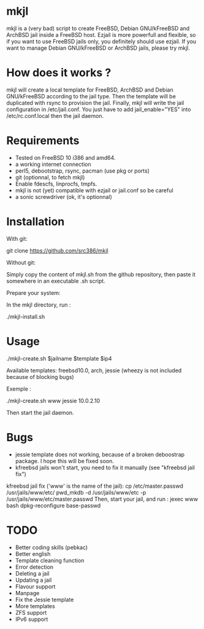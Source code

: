 mkjl
====

mkjl is a (very bad) script to create FreeBSD, Debian GNU/kFreeBSD and ArchBSD jail inside a FreeBSD host. Ezjail is more powerfull and flexible, so if you want to use FreeBSD jails only, you definitely should use ezjail. If you want to manage Debian GNU/kFreeBSD or ArchBSD jails, please try mkjl.

How does it works ? 
===================

mkjl will create a local template for FreeBSD, ArchBSD and Debian GNU/kFreeBSD according to the jail type. Then the template will be duplicated with rsync to provision the jail. Finally, mkjl will write the jail configuration in /etc/jail.conf. You just have to add jail_enable="YES" into /etc/rc.conf.local then the jail daemon. 

Requirements 
=============

- Tested on FreeBSD 10 i386 and amd64. 
- a working internet connection 
- perl5, debootstrap, rsync, pacman (use pkg or ports) 
- git (optionnal, to fetch mkjl) 
- Enable fdescfs, linprocfs, tmpfs.
- mkjl is not (yet) compatible with ezjail or jail.conf so be careful
- a sonic screwdriver (ok, it's optionnal)

Installation
============
 
With git:

git clone https://github.com/src386/mkjl

Without git:

Simply copy the content of mkjl.sh from the github repository, then paste it somewhere in an executable .sh script.

Prepare your system:

In the mkjl directory, run :

./mkjl-install.sh

Usage 
=====

./mkjl-create.sh $jailname $template $ip4

Available templates: freebsd10.0, arch, jessie (wheezy is not included because of blocking bugs)

Exemple :

./mkjl-create.sh www jessie 10.0.2.10

Then start the jail daemon.

Bugs
====

- jessie template does not working, because of a broken deboostrap package. I hope this will be fixed soon.
- kfreebsd jails won't start, you need to fix it manually (see "kfreebsd jail fix")

kfreebsd jail fix ('www' is the name of the jail):
cp /etc/master.passwd /usr/jails/www/etc/
pwd_mkdb -d /usr/jails/www/etc -p /usr/jails/www/etc/master.passwd
Then, start your jail, and run :
jexec www bash
dpkg-reconfigure base-passwd

TODO
====

- Better coding skills (pebkac)
- Better english
- Template cleaning function
- Error detection
- Deleting a jail
- Updating a jail
- Flavour support
- Manpage
- Fix the Jessie template
- More templates
- ZFS support
- IPv6 support
